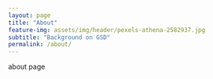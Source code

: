 ```yaml
---
layout: page
title: "About"
feature-img: assets/img/header/pexels-athena-2582937.jpg
subtitle: "Background on GSD"
permalink: /about/
---
```


about page
